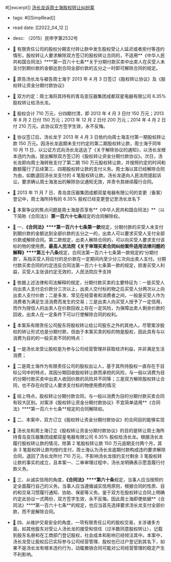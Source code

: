 #[[excerpt]] [汤长龙诉周士海股权转让纠纷案](https://ydzk.chineselaw.com/caseDetail/qwcase/cc0a8d8575f5f630a6107d3adc3a9ff9?_t=1649731309481&callType=web_s&caseNum=0) 
- tags: #[[SimpRead]] 
- read date: [[2022_04_12  ]]
- desc: （2015）民申字第2532号
- [📌](<http://localhost:7026/reading/6?title=汤长龙诉周士海股权转让纠纷案#id=1649731350175>)  有限责任公司的股权分期支付转让款中发生股权受让人延迟或者拒付等违约情形，股权转让人要求解除双方签订的股权转让合同的，不适用**《中华人民共和国合同法》****第一百六十七条**关于分期付款买卖中出卖人在买受人未支付到期价款的金额达到合同全部价款的五分之一时即可解除合同的规定。

- [📌](<http://localhost:7026/reading/6?title=汤长龙诉周士海股权转让纠纷案#id=1649731381390>)  原告汤长龙与被告周士海于 2013 年 4 月 3 日签订《股权转让协议》及《股权转让资金分期付款协议》

- [📌](<http://localhost:7026/reading/6?title=汤长龙诉周士海股权转让纠纷案#id=1649731389669>)  双方约定：周士海将其持有的青岛变压器集团成都双星电器有限公司 6.35% 股权转让给汤长龙。

- [📌](<http://localhost:7026/reading/6?title=汤长龙诉周士海股权转让纠纷案#id=1649747225097>)  股权合计 710 万元，分四期付清，即 2013 年 4 月 3 日付 150 万元；2013 年 8 月 2 日付 150 万元；2013 年 12 月 2 日付 200 万元；2014 年 4 月 2 日付 210 万元。此协议双方签字生效，永不反悔。

- [📌](<http://localhost:7026/reading/6?title=汤长龙诉周士海股权转让纠纷案#id=1649747232163>)  协议签订后，汤长龙于 2013 年 4 月 3 日依约向周士海支付第一期股权转让款 150 万元。因汤长龙逾期未支付约定的第二期股权转让款，周士海于同年 10 月 11 日，以公证方式向汤长龙送达了《关于解除协议的通知》，以汤长龙根本违约为由，提出解除双方签订的《股权转让资金分期付款协议》。次日，汤长龙即向周士海转账支付了第二期 150 万元股权转让款，并按照约定的时间和数额履行了后续第三、四期股权转让款的支付义务。周士海以其已经解除合同为由，如数退回汤长龙支付的 4 笔股权转让款。汤长龙遂向人民法院提起诉讼，要求确认周士海发出的解除协议通知无效，并责令其继续履行合同。

- [📌](<http://localhost:7026/reading/6?title=汤长龙诉周士海股权转让纠纷案#id=1649731395804>)  2013 年 11 月 7 日，青岛变压器集团成都双星电器有限公司的变更（备案）登记中，周士海所持有的 6.35% 股权已经变更登记至汤长龙名下

- [📌](<http://localhost:7026/reading/6?title=汤长龙诉周士海股权转让纠纷案#id=1649732219570>)  本案争议的焦点问题是周士海是否享有**《中华人民共和国合同法》**（以下简称《合同法》）**第一百六十七条**规定的合同解除权。

- [📌](<http://localhost:7026/reading/6?title=汤长龙诉周士海股权转让纠纷案#id=1649732648988>)  一、**《合同法》****第一百六十七条第一款**规定，分期付款的买受人未支付到期价款的金额达到全部价款的五分之一的，出卖人可以要求买受人支付全部价款或解除合同。第二款规定，出卖人解除合同的，可以向买受人要求支付该标的物的使用费。**最高人民法院《关于审理买卖合同纠纷案件适用法律问题的解释》****第三十八条**规定，合同法第一百六十七条第一款规定的‘分期付款’，系指买受人将应付的总价款在一定期间内至少分三次向出卖人支付。分期付款买卖合同的约定违反合同法第一百六十七条第一款的规定，损害买受人利益，买受人主张该约定无效的，人民法院应予支持

- [📌](<http://localhost:7026/reading/6?title=汤长龙诉周士海股权转让纠纷案#id=1649732650736>)  依据上述法律和司法解释的规定，分期付款买卖的主要特征为：一是买受人向出卖人支付总价款分三次以上，出卖人交付标的物之后买受人分两次以上向出卖人支付价款；二是多发、常见在经营者和消费者之间，一般是买受人作为消费者为满足生活消费而发生的交易；三是出卖人向买受人授予了一定信用，而作为授信人的出卖人在价款回收上存在一定风险，为保障出卖人剩余价款的回收，出卖人在一定条件下可以行使解除合同的权利。

- [📌](<http://localhost:7026/reading/6?title=汤长龙诉周士海股权转让纠纷案#id=1649732708399>)  本案系有限责任公司股东将股权转让给公司股东之外的其他人。尽管案涉股权的转让形式也是分期付款，但由于本案买卖的标的物是股权，因此具有与以消费为目的的一般买卖不同的特点：

- [📌](<http://localhost:7026/reading/6?title=汤长龙诉周士海股权转让纠纷案#id=1649732717355>)  一是汤长龙受让股权是为参与公司经营管理并获取经济利益，并非满足生活消费；

- [📌](<http://localhost:7026/reading/6?title=汤长龙诉周士海股权转让纠纷案#id=1649732723141>)  二是周士海作为有限责任公司的股权出让人，基于其所持股权一直存在于目标公司中的特点，其因分期回收股权转让款而承担的风险，与一般以消费为目的分期付款买卖中出卖人收回价款的风险并不同等；三是双方解除股权转让合同，也不存在向受让人要求支付标的物使用费的情况

- [📌](<http://localhost:7026/reading/6?title=汤长龙诉周士海股权转让纠纷案#id=1649732724490>)  综上特点，股权转让分期付款合同，与一般以消费为目的分期付款买卖合同有较大区别。对案涉《股权转让资金分期付款协议》不宜简单适用**《合同法》****第一百六十七条**规定的合同解除权。

- [📌](<http://localhost:7026/reading/6?title=汤长龙诉周士海股权转让纠纷案#id=1649732749905>)  二、本案中，双方订立《股权转让资金分期付款协议》的合同目的能够实现

- [📌](<http://localhost:7026/reading/6?title=汤长龙诉周士海股权转让纠纷案#id=1649747629497>)  汤长龙和周士海订立《股权转让资金分期付款协议》的目的是转让周士海所持青岛变压器集团成都双星电器有限公司 6.35% 股权给汤长龙。根据汤长龙履行股权转让款的情况，除第 2 笔股权转让款 150 万元逾期支付两个月，其余 3 笔股权转让款均按约支付，周士海认为汤长龙逾期付款构成违约要求解除合同，退回了汤长龙所付 710 万元，不影响汤长龙按约支付剩余 3 笔股权转让款的事实的成立，且本案一、二审审理过程中，汤长龙明确表示愿意履行付款义务。

- [📌](<http://localhost:7026/reading/6?title=汤长龙诉周士海股权转让纠纷案#id=1649732764634>)  三、从诚实信用的角度，**《合同法》****第六十条**规定，当事人应当按照约定全面履行自己的义务。当事人应当遵循诚实信用原则，根据合同的性质、目的和交易习惯履行通知、协助、保密等义务。鉴于双方在股权转让合同上明确约定此协议一式两份，双方签字生效，永不反悔，因此周士海即使依据**《合同法》****第一百六十七条**的规定，也应当首先选择要求汤长龙支付全部价款，而不是解除合同。

- [📌](<http://localhost:7026/reading/6?title=汤长龙诉周士海股权转让纠纷案#id=1649732769148>)  四、从维护交易安全的角度，一项有限责任公司的股权交易，关涉诸多方面，如其他股东对受让人汤长龙的接受和信任（过半数同意股权转让），记载到股东名册和在工商部门登记股权，社会成本和影响已经倾注其中。本案中，汤长龙受让股权后已实际参与公司经营管理、股权也已过户登记到其名下，如果不是汤长龙有根本违约行为，动辄撤销合同可能对公司经营管理的稳定产生不利影响。

